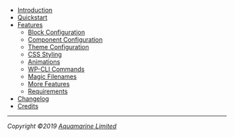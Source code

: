 -   [Introduction](/)
-   [Quickstart](/quickstart)
-   [Features](/features/)
    - [Block Configuration](/features/block-configuration)
    - [Component Configuration](/features/component-configuration)
    - [Theme Configuration](/features/theme-configuration)
    - [CSS Styling](/features/css-styling)
    - [Animations](/features/animations)
    - [WP-CLI Commands](/features/wp-cli)
    - [Magic Filenames](/features/magic-filenames)
    - [More Features](/features/more-features)
    - [Requirements](/features/requirements)
-   [Changelog](/changelog)
-   [Credits](/credits)

----
_Copyright &copy;<span id="current-year">2019</span>
[Aquamarine Limited](https://www.thinkaquamarine.com ':target=_blank')_